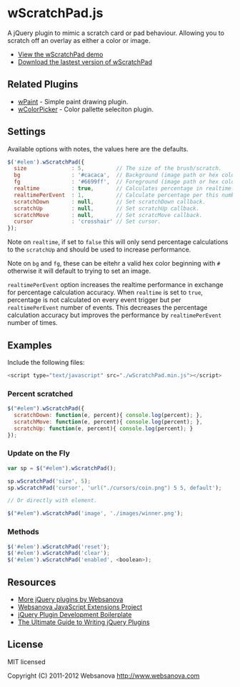 # wScratchPad.js

A jQuery plugin to mimic a scratch card or pad behaviour.  Allowing you to scratch off an overlay as either a color or image.

* [View the wScratchPad demo](http://wscratchpad.websanova.com)
* [Download the lastest version of wScratchPad](https://github.com/websanova/wScratchPad/tags)


## Related Plugins

* [wPaint](http://wpaint.websanova.com) - Simple paint drawing plugin.
* [wColorPicker](http://wcolorpicker.websanova.com) - Color pallette seleciton plugin.


## Settings

Available options with notes, the values here are the defaults.

```js
$('#elem').wScratchPad({
  size              : 5,          // The size of the brush/scratch.
  bg                : '#cacaca',  // Background (image path or hex color).
  fg                : '#6699ff',  // Foreground (image path or hex color).
  realtime          : true,       // Calculates percentage in realtime.
  realtimePerEvent  : 1,          // Calculate percentage per this number of events
  scratchDown       : null,       // Set scratchDown callback.
  scratchUp         : null,       // Set scratchUp callback.
  scratchMove       : null,       // Set scratcMove callback.
  cursor            : 'crosshair' // Set cursor.
});
```

Note on `realtime`, if set to `false` this will only send percentage calculations to the `scratchUp` and should be used to increase performance.

Note on `bg` and `fg`, these can be eitehr a valid hex color beginning with `#` otherwise it will default to trying to set an image.

`realtimePerEvent` option increases the realtime performance in exchange for percentage calculation accuracy. When `realtime` is set to `true`, percentage is not calculated on every event trigger but per `realtimePerEvent` number of events. This decreases the percentage calculation accuracy but improves the performance by `realtimePerEvent` number of times.

## Examples

Include the following files:

```js
<script type="text/javascript" src="./wScratchPad.min.js"></script>
```

### Percent scratched

```js
$("#elem").wScratchPad({
  scratchDown: function(e, percent){ console.log(percent); },
  scratchMove: function(e, percent){ console.log(percent); },
  scratchUp: function(e, percent){ console.log(percent); }
});
```

### Update on the Fly

```js
var sp = $("#elem").wScratchPad();

sp.wScratchPad('size', 5);
sp.wScratchPad('cursor', 'url("./cursors/coin.png") 5 5, default');

// Or directly with element.

$("#elem").wScratchPad('image', './images/winner.png');
```

### Methods

```js
$('#elem').wScratchPad('reset');
$('#elem').wScratchPad('clear');
$('#elem').wScratchPad('enabled', <boolean>);
```


## Resources

* [More jQuery plugins by Websanova](http://websanova.com/plugins)
* [Websanova JavaScript Extensions Project](http://websanova.com/extensions)
* [jQuery Plugin Development Boilerplate](http://wboiler.websanova.com)
* [The Ultimate Guide to Writing jQuery Plugins](http://www.websanova.com/blog/jquery/the-ultimate-guide-to-writing-jquery-plugins)


## License

MIT licensed

Copyright (C) 2011-2012 Websanova http://www.websanova.com
